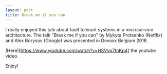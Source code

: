 ```yaml
---
layout: post
title: Break me if you can
---
```


I really enjoyed this talk about fault tolerant systems in a microservice architecture. The talk "Break me if you can" by Mykyta Protsenko (Netflix) and Alex Borysov (Google) was presented in Devoxx Belgium 2018. 

(Here)[https://www.youtube.com/watch?v=HSVvp7tnKp4] the youtube video.

Enjoy!

